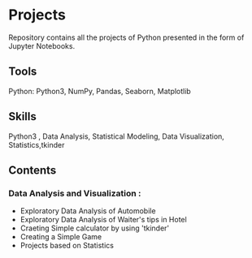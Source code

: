 
# Projects
Repository contains all the projects of Python presented in the form of Jupyter Notebooks.

## Tools

Python: Python3, NumPy, Pandas, Seaborn, Matplotlib

## Skills

Python3 , Data Analysis, Statistical Modeling, Data Visualization, Statistics,tkinder

## Contents

 ### Data Analysis and Visualization :

  * Exploratory Data Analysis of Automobile
  * Exploratory Data Analysis of Waiter's tips in Hotel
  * Craeting Simple calculator by using 'tkinder'
  * Creating a Simple Game
  * Projects based on Statistics

